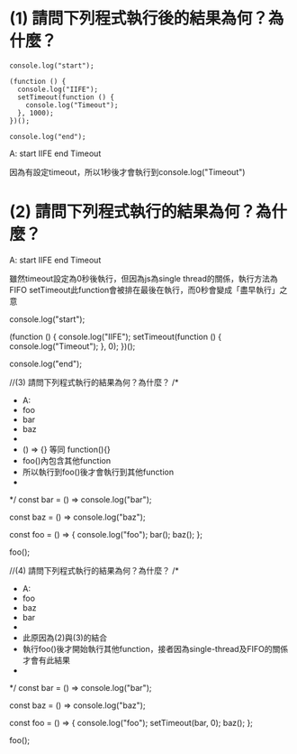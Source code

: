 # (1) 請問下列程式執行後的結果為何？為什麼？


    console.log("start");

    (function () {
      console.log("IIFE");
      setTimeout(function () {
        console.log("Timeout");
      }, 1000);
    })();

    console.log("end");

A:
        start
        IIFE
        end
        Timeout

 因為有設定timeout，所以1秒後才會執行到console.log("Timeout")


# (2) 請問下列程式執行的結果為何？為什麼？

A:
start
IIFE
end
Timeout

雖然timeout設定為0秒後執行，但因為js為single thread的關係，執行方法為FIFO
setTimeout此function會被排在最後在執行，而0秒會變成「盡早執行」之意

console.log("start");

(function () {
  console.log("IIFE");
  setTimeout(function () {
    console.log("Timeout");
  }, 0);
})();

console.log("end");


//(3) 請問下列程式執行的結果為何？為什麼？
/* 
 * A:
 * foo
 * bar
 * baz
 * 
 * () => {} 等同 function(){}
 * foo()內包含其他function
 * 所以執行到foo()後才會執行到其他function
 * 
*/
const bar = () => console.log("bar");

const baz = () => console.log("baz");

const foo = () => {
    console.log("foo");
    bar();
    baz();
};

foo();


//(4) 請問下列程式執行的結果為何？為什麼？
/* 
 * A:
 * foo
 * baz
 * bar
 * 
 * 此原因為(2)與(3)的結合
 * 執行foo()後才開始執行其他function，接者因為single-thread及FIFO的關係才會有此結果
 * 
*/
const bar = () => console.log("bar");

const baz = () => console.log("baz");

const foo = () => {
    console.log("foo");
    setTimeout(bar, 0);
    baz();
};

foo();
